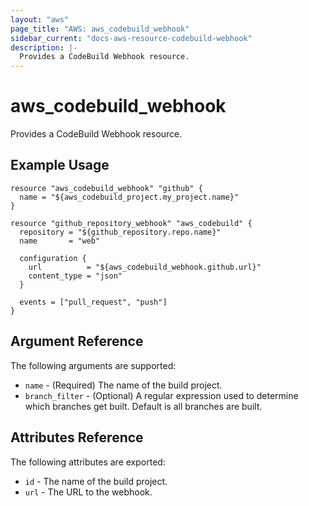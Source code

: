 ```yaml
---
layout: "aws"
page_title: "AWS: aws_codebuild_webhook"
sidebar_current: "docs-aws-resource-codebuild-webhook"
description: |-
  Provides a CodeBuild Webhook resource.
---
```


# aws_codebuild_webhook

Provides a CodeBuild Webhook resource.

## Example Usage

```hcl
resource "aws_codebuild_webhook" "github" {
  name = "${aws_codebuild_project.my_project.name}"
}

resource "github_repository_webhook" "aws_codebuild" {
  repository = "${github_repository.repo.name}"
  name       = "web"

  configuration {
    url          = "${aws_codebuild_webhook.github.url}"
    content_type = "json"
  }

  events = ["pull_request", "push"]
}
```

## Argument Reference

The following arguments are supported:

* `name` - (Required) The name of the build project.
* `branch_filter` - (Optional) A regular expression used to determine which branches get built. Default is all branches are built.

## Attributes Reference

The following attributes are exported:

* `id` - The name of the build project.
* `url` - The URL to the webhook.
